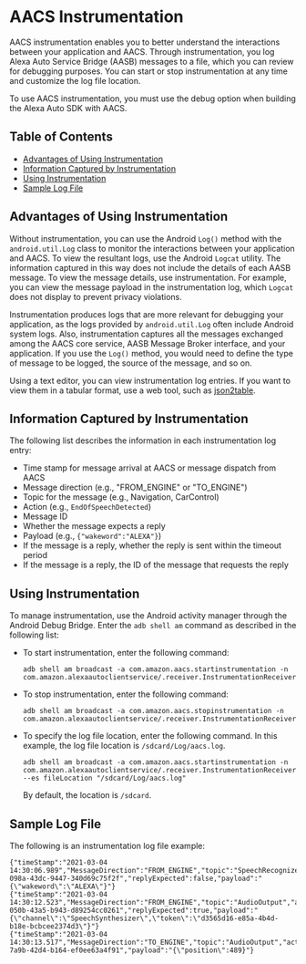 # AACS Instrumentation
AACS instrumentation enables you to better understand the interactions between your application and AACS. Through instrumentation, you log Alexa Auto Service Bridge (AASB) messages to a file, which you can review for debugging purposes. You can start or stop instrumentation at any time and customize the log file location. 

To use AACS instrumentation, you must use the debug option when building the Alexa Auto SDK with AACS.

<!-- omit in toc -->
## Table of Contents
- [Advantages of Using Instrumentation](#advantages-of-using-instrumentation)
- [Information Captured by Instrumentation](#information-captured-by-instrumentation)
- [Using Instrumentation](#using-instrumentation)
- [Sample Log File](#sample-log-file)

## Advantages of Using Instrumentation

Without instrumentation, you can use the Android `Log()` method with the `android.util.Log` class to monitor the interactions between your application and AACS. To view the resultant logs, use the Android `Logcat` utility. The information captured in this way does not include the details of each AASB message. To view the message details, use instrumentation. For example, you can view the message payload in the instrumentation log, which `Logcat` does not display to prevent privacy violations.

Instrumentation produces logs that are more relevant for debugging your application, as the logs provided by `android.util.Log` often include Android system logs. Also, instrumentation captures all the messages exchanged among the AACS core service, AASB Message Broker interface, and your application. If you use the `Log()` method, you would need to define the type of message to be logged, the source of the message, and so on.

Using a text editor, you can view instrumentation log entries. If you want to view them in a tabular format, use a web tool, such as [json2table](http://json2table.com/).

## Information Captured by Instrumentation
The following list describes the information in each instrumentation log entry:

* Time stamp for message arrival at AACS or message dispatch from AACS
* Message direction (e.g., "FROM_ENGINE" or "TO_ENGINE")
* Topic for the message (e.g., Navigation, CarControl)
* Action (e.g., `EndOfSpeechDetected`)
* Message ID
* Whether the message expects a reply
* Payload (e.g., `{"wakeword":"ALEXA"}`)
* If the message is a reply, whether the reply is sent within the timeout period
* If the message is a reply, the ID of the message that requests the reply

## Using Instrumentation
To manage instrumentation, use the Android activity manager through the Android Debug Bridge. Enter the `adb shell am` command as described in the following list:

* To start instrumentation, enter the following command:
  
    `adb shell am broadcast -a com.amazon.aacs.startinstrumentation -n com.amazon.alexaautoclientservice/.receiver.InstrumentationReceiver`

* To stop instrumentation, enter the following command:
  
    `adb shell am broadcast -a com.amazon.aacs.stopinstrumentation -n com.amazon.alexaautoclientservice/.receiver.InstrumentationReceiver`

* To specify the log file location, enter the following command. In this example, the log file location is `/sdcard/Log/aacs.log`.
  
    `adb shell am broadcast -a com.amazon.aacs.startinstrumentation -n com.amazon.alexaautoclientservice/.receiver.InstrumentationReceiver  --es fileLocation "/sdcard/Log/aacs.log"`

    By default, the location is `/sdcard`. 

## Sample Log File
The following is an instrumentation log file example:

~~~
{"timeStamp":"2021-03-04 14:30:06.989","MessageDirection":"FROM_ENGINE","topic":"SpeechRecognizer","action":"WakewordDetected","messageId":"4f1bcd5d-098a-43dc-9447-340d69c75f2f","replyExpected":false,"payload":"{\"wakeword\":\"ALEXA\"}"}
{"timeStamp":"2021-03-04 14:30:12.523","MessageDirection":"FROM_ENGINE","topic":"AudioOutput","action":"GetPosition","messageId":"0475aa45-050b-43a5-b943-d89254cc0261","replyExpected":true,"payload":"{\"channel\":\"SpeechSynthesizer\",\"token\":\"d3565d16-e85a-4b4d-b18e-bcbcee2374d3\"}"}
{"timeStamp":"2021-03-04 14:30:13.517","MessageDirection":"TO_ENGINE","topic":"AudioOutput","action":"GetPosition","replyReceivedTimeout":false,"replyToId":"e283cecc-7a9b-42d4-b164-ef0ee63a4f91","payload":"{\"position\":489}"}
~~~